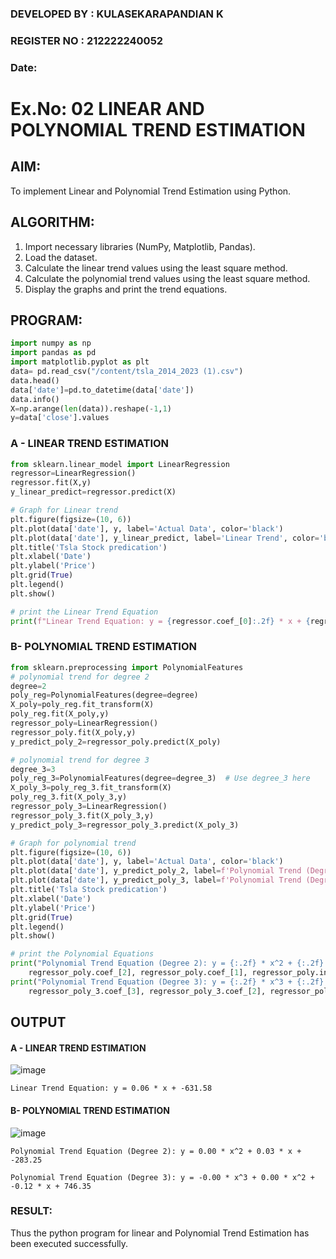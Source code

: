 ### DEVELOPED BY : KULASEKARAPANDIAN K
### REGISTER NO : 212222240052
### Date:

# Ex.No: 02 LINEAR AND POLYNOMIAL TREND ESTIMATION

## AIM:
To implement Linear and Polynomial Trend Estimation using Python.

## ALGORITHM:
1. Import necessary libraries (NumPy, Matplotlib, Pandas).
2. Load the dataset.
3. Calculate the linear trend values using the least square method.
4. Calculate the polynomial trend values using the least square method.
5. Display the graphs and print the trend equations.

## PROGRAM:
```python
import numpy as np
import pandas as pd
import matplotlib.pyplot as plt
data= pd.read_csv("/content/tsla_2014_2023 (1).csv")
data.head()
data['date']=pd.to_datetime(data['date'])
data.info()
X=np.arange(len(data)).reshape(-1,1)
y=data['close'].values
```
### A - LINEAR TREND ESTIMATION
```python
from sklearn.linear_model import LinearRegression
regressor=LinearRegression()
regressor.fit(X,y)
y_linear_predict=regressor.predict(X)

# Graph for Linear trend
plt.figure(figsize=(10, 6))
plt.plot(data['date'], y, label='Actual Data', color='black')
plt.plot(data['date'], y_linear_predict, label='Linear Trend', color='blue')
plt.title('Tsla Stock predication')
plt.xlabel('Date')
plt.ylabel('Price')
plt.grid(True)
plt.legend()
plt.show()

# print the Linear Trend Equation
print(f"Linear Trend Equation: y = {regressor.coef_[0]:.2f} * x + {regressor.intercept_:.2f}")

```
### B- POLYNOMIAL TREND ESTIMATION
```python
from sklearn.preprocessing import PolynomialFeatures
# polynomial trend for degree 2
degree=2
poly_reg=PolynomialFeatures(degree=degree)
X_poly=poly_reg.fit_transform(X)
poly_reg.fit(X_poly,y)
regressor_poly=LinearRegression()
regressor_poly.fit(X_poly,y)
y_predict_poly_2=regressor_poly.predict(X_poly)

# polynomial trend for degree 3
degree_3=3
poly_reg_3=PolynomialFeatures(degree=degree_3)  # Use degree_3 here
X_poly_3=poly_reg_3.fit_transform(X)
poly_reg_3.fit(X_poly_3,y)
regressor_poly_3=LinearRegression()
regressor_poly_3.fit(X_poly_3,y)
y_predict_poly_3=regressor_poly_3.predict(X_poly_3)

# Graph for polynomial trend
plt.figure(figsize=(10, 6))
plt.plot(data['date'], y, label='Actual Data', color='black')
plt.plot(data['date'], y_predict_poly_2, label=f'Polynomial Trend (Degree {degree})', linestyle='-.', color='green')
plt.plot(data['date'], y_predict_poly_3, label=f'Polynomial Trend (Degree {degree_3})',  color='red')
plt.title('Tsla Stock predication')
plt.xlabel('Date')
plt.ylabel('Price')
plt.grid(True)
plt.legend()
plt.show()

# print the Polynomial Equations
print("Polynomial Trend Equation (Degree 2): y = {:.2f} * x^2 + {:.2f} * x + {:.2f}".format(
    regressor_poly.coef_[2], regressor_poly.coef_[1], regressor_poly.intercept_))
print("Polynomial Trend Equation (Degree 3): y = {:.2f} * x^3 + {:.2f} * x^2 + {:.2f} * x + {:.2f}".format(
    regressor_poly_3.coef_[3], regressor_poly_3.coef_[2], regressor_poly_3.coef_[1], regressor_poly_3.intercept_))
```
## OUTPUT
#### A - LINEAR TREND ESTIMATION
![image](https://github.com/user-attachments/assets/8da9cfd6-d918-4ff8-888a-5fa0b8e7d6b2)
```
Linear Trend Equation: y = 0.06 * x + -631.58
```
#### B- POLYNOMIAL TREND ESTIMATION
![image](https://github.com/user-attachments/assets/ac96f6c4-ed81-49b0-9c5e-8b849891f6b0)
```
Polynomial Trend Equation (Degree 2): y = 0.00 * x^2 + 0.03 * x + -283.25

Polynomial Trend Equation (Degree 3): y = -0.00 * x^3 + 0.00 * x^2 + -0.12 * x + 746.35
```

### RESULT:
Thus the python program for linear and Polynomial Trend Estimation has been executed successfully.
